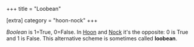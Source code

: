 +++
title = "Loobean"

[extra]
category = "hoon-nock"
+++

*Boolean* is 1=True, 0=False. In [Hoon](/reference/glossary/hoon) and
[Nock](/reference/glossary/nock) it's the opposite: 0 is True and 1 is False.
This alternative scheme is sometimes called **loobean**.
